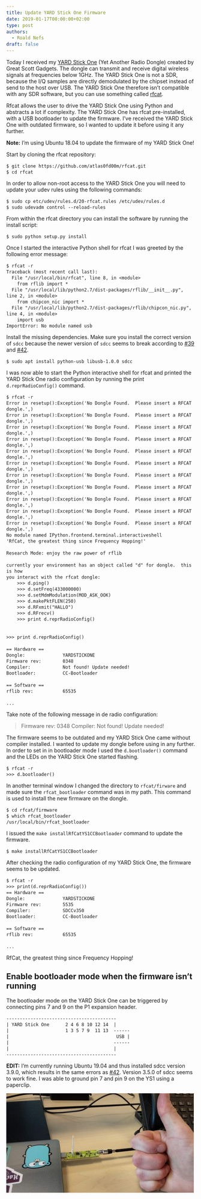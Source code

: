 ```yaml
---
title: Update YARD Stick One Firmware
date: 2019-01-17T00:00:00+02:00
type: post
authors:
  - Roald Nefs
draft: false
---
```


Today I received my [YARD Stick One](https://greatscottgadgets.com/yardstickone/) (Yet Another Radio Dongle) created by Great Scott Gadgets. The dongle  can transmit and receive digital wireless signals at frequencies below  1GHz. The YARD Stick One is not a SDR, because the I/Q  samples are directly demodulated by the chipset instead of send to the  host over USB. The YARD Stick One therefore isn’t compatible with any  SDR software, but you can use something called [rfcat](https://github.com/atlas0fd00m/rfcat.git).

Rfcat allows the user to drive the YARD Stick One using Python and abstracts a lot if complexity. The YARD Stick One has rfcat  pre-installed, with a USB bootloader to update the firmware. I’ve  received the YARD Stick One with outdated firmware, so I wanted to  update it before using it any further.

**Note:** I’m using Ubuntu 18.04 to update the firmware of my YARD Stick One!

Start by cloning the rfcat repository:

```console
$ git clone https://github.com/atlas0fd00m/rfcat.git
$ cd rfcat
```

In order to allow non-root access to the YARD Stick One you will need to update your udev rules using the following commands:

```console
$ sudo cp etc/udev/rules.d/20-rfcat.rules /etc/udev/rules.d
$ sudo udevadm control --reload-rules
```

From within the rfcat directory you can install the software by running the install script:

```console
$ sudo python setup.py install
```

Once I started the interactive Python shell for rfcat I was greeted by the following error message:

```console
$ rfcat -r
Traceback (most recent call last):
  File "/usr/local/bin/rfcat", line 8, in <module>
    from rflib import *
  File "/usr/local/lib/python2.7/dist-packages/rflib/__init__.py", line 2, in <module>
    from chipcon_nic import *
  File "/usr/local/lib/python2.7/dist-packages/rflib/chipcon_nic.py", line 4, in <module>
    import usb
ImportError: No module named usb
```

Install the missing dependencies. Make sure you install the correct version of `sdcc` because the newer version of `sdcc` seems to break according to [#39](https://github.com/atlas0fd00m/rfcat/issues/39#issuecomment-500005124) and [#42](https://github.com/atlas0fd00m/rfcat/issues/42#issuecomment-499832234).

```console
$ sudo apt install python-usb libusb-1.0.0 sdcc
```

I was now able to start the Python interactive shell for rfcat and  printed the YARD Stick One radio configuration by running the print `d.reprRadioConfig()` command.

```console
$ rfcat -r
Error in resetup():Exception('No Dongle Found.  Please insert a RFCAT dongle.',)
Error in resetup():Exception('No Dongle Found.  Please insert a RFCAT dongle.',)
Error in resetup():Exception('No Dongle Found.  Please insert a RFCAT dongle.',)
Error in resetup():Exception('No Dongle Found.  Please insert a RFCAT dongle.',)
Error in resetup():Exception('No Dongle Found.  Please insert a RFCAT dongle.',)
Error in resetup():Exception('No Dongle Found.  Please insert a RFCAT dongle.',)
Error in resetup():Exception('No Dongle Found.  Please insert a RFCAT dongle.',)
Error in resetup():Exception('No Dongle Found.  Please insert a RFCAT dongle.',)
Error in resetup():Exception('No Dongle Found.  Please insert a RFCAT dongle.',)
Error in resetup():Exception('No Dongle Found.  Please insert a RFCAT dongle.',)
Error in resetup():Exception('No Dongle Found.  Please insert a RFCAT dongle.',)
No module named IPython.frontend.terminal.interactiveshell
'RfCat, the greatest thing since Frequency Hopping!'

Research Mode: enjoy the raw power of rflib

currently your environment has an object called "d" for dongle.  this is how
you interact with the rfcat dongle:
    >>> d.ping()
    >>> d.setFreq(433000000)
    >>> d.setMdmModulation(MOD_ASK_OOK)
    >>> d.makePktFLEN(250)
    >>> d.RFxmit("HALLO")
    >>> d.RFrecv()
    >>> print d.reprRadioConfig()


>>> print d.reprRadioConfig()

== Hardware ==
Dongle:              YARDSTICKONE
Firmware rev:        0348
Compiler:            Not found! Update needed!
Bootloader:          CC-Bootloader

== Software ==
rflib rev:           65535

...
```

Take note of the following message in de radio configuration:

> Firmware rev: 0348 Compiler: Not found! Update needed!

The firmware seems to be outdated and my YARD Stick One came without  compiler installed. I wanted to update my dongle before using in any  further. In order to set in in bootloader mode I used the `d.bootloader()` command and the LEDs on the YARD Stick One started flashing.

```console
$ rfcat -r
>>> d.bootloader()
```

In another terminal window I changed the directory to `rfcat/firware` and made sure the `rfcat_bootloader` command was in my path. This command is used to install the new firmware on the dongle.

```console
$ cd rfcat/firmware
$ which rfcat_bootloader
/usr/local/bin/rfcat_bootloader
```

I issued the `make installRfCatYS1CCBootloader` command to update the firmware.

```console
$ make installRfCatYS1CCBootloader
```

After checking the radio configuration of my YARD Stick One, the firmware seems to be updated.

```console
$ rfcat -r
>>> print(d.reprRadioConfig())
== Hardware ==
Dongle:              YARDSTICKONE
Firmware rev:        5535
Compiler:            SDCCv350
Bootloader:          CC-Bootloader

== Software ==
rflib rev:           65535

...
```

RfCat, the greatest thing since Frequency Hopping!

## Enable bootloader mode when the firmware isn’t running

The bootloader mode on the YARD Stick One can be triggered by connecting pins 7 and 9 on the P1 expansion header.

```
-----------------------------------------
| YARD Stick One      2 4 6 8 10 12 14  |
|                     1 3 5 7 9  11 13  ------
|                                        USB |
|                                       ------
|                                       |
-----------------------------------------
```

**EDIT:** I’m currently running Ubuntu 19.04 and thus installed sdcc version 3.9.0, which results in the same errors as [#42](https://github.com/atlas0fd00m/rfcat/issues/42). Version 3.5.0 of sdcc seems to work fine. I was able to ground pin 7 and pin 9 on the YS1 using a paperclip.

![Enable bootloader mode on the YARD Stick One using a paperclip](/images/posts/2019/01/17/ys1_bootloader.jpg)

